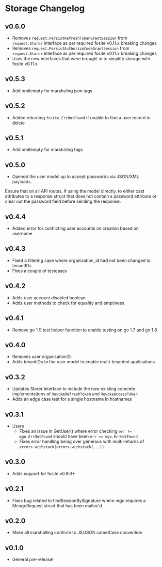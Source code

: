 # Storage Changelog
## v0.6.0
- Removes `request.PersistRefreshTokenGrantSession` from `request.Storer` interface as per required fosite v0.11.x breaking changes
- Removes `request.PersistAuthorizeCodeGrantSession` from `request.Storer` interface as per required fosite v0.11.x breaking changes
- Uses the new interfaces that were brought in to simplify storage with fosite v0.11.x

## v0.5.3
- Add omitempty for marshaling json tags

## v0.5.2
- Added returning `fosite.ErrNotFound` if unable to find a user record to delete

## v0.5.1
- Add omitempty for marshaling tags

## v0.5.0
- Opened the user model up to accept passwords via JSON/XML payloads. 

Ensure that on all API routes, if using the model directly, to either cast attributes to a response struct that does 
not contain a password attribute or clear out the password field before sending the response.

## v0.4.4
- Added error for conflicting user accounts on creation based on username

## v0.4.3
- Fixed a filtering case where organisation_id had not been changed to tenantIDs
- Fixes a couple of testcases

## v0.4.2
- Adds user account disabled boolean. 
- Adds user methods to check for equality and emptiness.

## v0.4.1
- Remove go 1.9 test helper function to enable testing on go 1.7 and go 1.8

## v0.4.0
- Removes user organisationID.
- Adds tenantIDs to the user model to enable multi-tenanted applications  

## v0.3.2
- Updates Storer interface to include the now existing concrete implementations of `RevokeRefreshToken` and `RevokeAccessToken` 
- Adds an edge case test for a single hostname in hostnames

## v0.3.1
- Users
    - Fixes an issue in GetUser() where error checking `err != mgo.ErrNotFound` should have been `err == mgo.ErrNotFound`
    - Fixes error handling being over generous with multi-returns of `errors.withstack(errors.withstack(...))`

## v0.3.0
- Adds support for fosite v0.9.0+

## v0.2.1
- Fixes bug related to findSessionBySignature where mgo requires a MongoRequest struct that has been malloc'd

## v0.2.0
- Make all marshalling conform to JS/JSON camelCase convention

## v0.1.0
- General pre-release!

